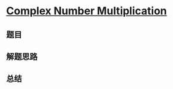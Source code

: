 # [Complex Number Multiplication](https://leetcode.com/problems/complex-number-multiplication/)

## 题目


## 解题思路


## 总结


